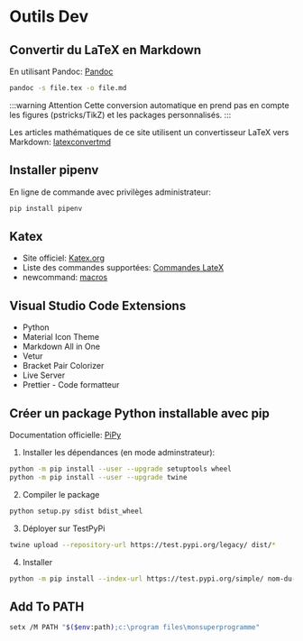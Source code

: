 # Outils Dev

## Convertir du LaTeX en Markdown

En utilisant Pandoc: [Pandoc](http://pandoc.org/)

```bash
pandoc -s file.tex -o file.md
```

:::warning Attention
Cette conversion automatique en prend pas en compte les figures (pstricks/TikZ) et les packages personnalisés.
:::

Les articles mathématiques de ce site utilisent un convertisseur LaTeX vers Markdown: [latexconvertmd](https://loving-booth-d9d454.netlify.com/)

## Installer pipenv

En ligne de commande avec privilèges administrateur:

```bash
pip install pipenv
```

## Katex

- Site officiel: [Katex.org](https://katex.org/)
- Liste des commandes supportées: [Commandes LateX](https://katex.org/docs/support_table.html)
- newcommand: [macros](https://katex.org/docs/supported.html#macros)

## Visual Studio Code Extensions

- Python
- Material Icon Theme
- Markdown All in One
- Vetur
- Bracket Pair Colorizer
- Live Server
- Prettier - Code formatteur

## Créer un package Python installable avec pip

Documentation officielle: [PiPy](https://packaging.python.org/tutorials/packaging-projects/)

1. Installer les dépendances (en mode adminstrateur):

```bash
python -m pip install --user --upgrade setuptools wheel
python -m pip install --user --upgrade twine
```

2. Compiler le package

```bash
python setup.py sdist bdist_wheel
```

3. Déployer sur TestPyPi

```bash
twine upload --repository-url https://test.pypi.org/legacy/ dist/*
```

4. Installer

```bash
python -m pip install --index-url https://test.pypi.org/simple/ nom-du-package
```

## Add To PATH

```bash
setx /M PATH "$($env:path);c:\program files\monsuperprogramme"
```
